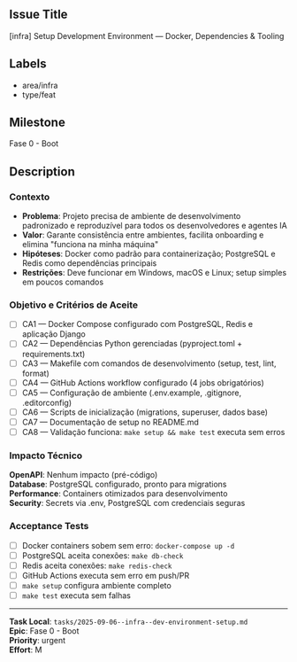 ## Issue Title
[infra] Setup Development Environment — Docker, Dependencies & Tooling

## Labels
- area/infra
- type/feat

## Milestone
Fase 0 - Boot

## Description

### Contexto
- **Problema**: Projeto precisa de ambiente de desenvolvimento padronizado e reproduzível para todos os desenvolvedores e agentes IA
- **Valor**: Garante consistência entre ambientes, facilita onboarding e elimina "funciona na minha máquina"
- **Hipóteses**: Docker como padrão para containerização; PostgreSQL e Redis como dependências principais
- **Restrições**: Deve funcionar em Windows, macOS e Linux; setup simples em poucos comandos

### Objetivo e Critérios de Aceite
- [ ] CA1 — Docker Compose configurado com PostgreSQL, Redis e aplicação Django
- [ ] CA2 — Dependências Python gerenciadas (pyproject.toml + requirements.txt)
- [ ] CA3 — Makefile com comandos de desenvolvimento (setup, test, lint, format)
- [ ] CA4 — GitHub Actions workflow configurado (4 jobs obrigatórios)
- [ ] CA5 — Configuração de ambiente (.env.example, .gitignore, .editorconfig)
- [ ] CA6 — Scripts de inicialização (migrations, superuser, dados base)
- [ ] CA7 — Documentação de setup no README.md
- [ ] CA8 — Validação funciona: `make setup && make test` executa sem erros

### Impacto Técnico
**OpenAPI**: Nenhum impacto (pré-código)  
**Database**: PostgreSQL configurado, pronto para migrations  
**Performance**: Containers otimizados para desenvolvimento  
**Security**: Secrets via .env, PostgreSQL com credenciais seguras

### Acceptance Tests
- [ ] Docker containers sobem sem erro: `docker-compose up -d`
- [ ] PostgreSQL aceita conexões: `make db-check`
- [ ] Redis aceita conexões: `make redis-check`
- [ ] GitHub Actions executa sem erro em push/PR
- [ ] `make setup` configura ambiente completo
- [ ] `make test` executa sem falhas

---
**Task Local**: `tasks/2025-09-06--infra--dev-environment-setup.md`  
**Epic**: Fase 0 - Boot  
**Priority**: urgent  
**Effort**: M